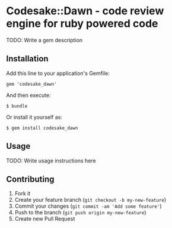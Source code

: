 # Codesake::Dawn - code review engine for ruby powered code

TODO: Write a gem description

## Installation

Add this line to your application's Gemfile:

    gem 'codesake_dawn'

And then execute:

    $ bundle

Or install it yourself as:

    $ gem install codesake_dawn

## Usage

TODO: Write usage instructions here

## Contributing

1. Fork it
2. Create your feature branch (`git checkout -b my-new-feature`)
3. Commit your changes (`git commit -am 'Add some feature'`)
4. Push to the branch (`git push origin my-new-feature`)
5. Create new Pull Request

